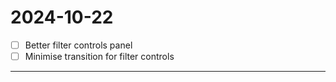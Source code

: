 # 2024-10-22

- [ ] Better filter controls panel
- [ ] Minimise transition for filter controls

___
